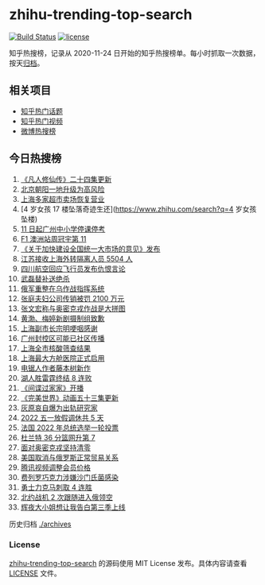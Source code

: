 # zhihu-trending-top-search

[![Build Status](https://github.com/justjavac/zhihu-trending-top-search/workflows/ci/badge.svg?branch=main)](https://github.com/justjavac/zhihu-trending-top-search/actions)
[![license](https://img.shields.io/github/license/justjavac/zhihu-trending-top-search)](https://github.com/justjavac/zhihu-trending-top-search/blob/main/LICENSE)

知乎热搜榜，记录从 2020-11-24 日开始的知乎热搜榜单。每小时抓取一次数据，按天[归档](./archives)。

## 相关项目

- [知乎热门话题](https://github.com/justjavac/zhihu-trending-hot-questions)
- [知乎热门视频](https://github.com/justjavac/zhihu-trending-hot-video)
- [微博热搜榜](https://github.com/justjavac/weibo-trending-hot-search)

## 今日热搜榜

<!-- BEGIN -->
<!-- 最后更新时间 Mon Apr 11 2022 15:08:30 GMT+0800 (China Standard Time) -->

1. [《凡人修仙传》二十四集更新](https://www.zhihu.com/search?q=凡人修仙传之魔道争锋二十四集)
1. [北京朝阳一地升级为高风险](https://www.zhihu.com/search?q=北京高风险)
1. [上海多家超市卖场恢复营业](https://www.zhihu.com/search?q=上海超市)
1. [4 岁女孩 17 楼坠落奇迹生还](https://www.zhihu.com/search?q=4 岁女孩坠楼)
1. [11 日起广州中小学停课停考](https://www.zhihu.com/search?q=广州疫情)
1. [F1 澳洲站周冠宇第 11](https://www.zhihu.com/search?q=周冠宇)
1. [《关于加快建设全国统一大市场的意见》发布](https://www.zhihu.com/search?q=中共中央)
1. [江苏接收上海外转隔离人员 5504 人](https://www.zhihu.com/search?q=上海隔离)
1. [四川航空回应飞行员发布仇恨言论](https://www.zhihu.com/search?q=四川航空回应)
1. [武磊替补送绝杀](https://www.zhihu.com/search?q=武磊)
1. [俄军重整在乌作战指挥系统](https://www.zhihu.com/search?q=俄乌局势)
1. [张庭夫妇公司传销被罚 2100 万元](https://www.zhihu.com/search?q=张庭夫妇公司)
1. [张文宏称与奥密克戎作战是大拼图](https://www.zhihu.com/search?q=张文宏发文)
1. [黄渤、梅婷新剧摄制组致歉](https://www.zhihu.com/search?q=黄渤小区拍戏遭驱赶)
1. [上海副市长宗明哽咽感谢](https://www.zhihu.com/search?q=上海疫情防控)
1. [广州封控区可能已社区传播](https://www.zhihu.com/search?q=广州疫情)
1. [上海全市核酸筛查结果](https://www.zhihu.com/search?q=上海全市核酸筛查结果)
1. [上海最大方舱医院正式启用](https://www.zhihu.com/search?q=方舱医院)
1. [电锯人作者藤本树新作](https://www.zhihu.com/search?q=藤本树新作)
1. [湖人胜雷霆终结 8 连败](https://www.zhihu.com/search?q=湖人)
1. [《间谍过家家》开播](https://www.zhihu.com/search?q=间谍过家家)
1. [《完美世界》动画五十三集更新](https://www.zhihu.com/search?q=完美世界动画53集)
1. [灰原哀自爆为出轨研究家](https://www.zhihu.com/search?q=灰原哀出轨研究家)
1. [2022 五一放假调休共 5 天](https://www.zhihu.com/search?q=五一)
1. [法国 2022 年总统选举一轮投票](https://www.zhihu.com/search?q=法国总统选举)
1. [杜兰特 36 分篮网升第 7](https://www.zhihu.com/search?q=篮网)
1. [面对奥密克戎坚持清零](https://www.zhihu.com/search?q=奥密克戎)
1. [美国取消与俄罗斯正常贸易关系](https://www.zhihu.com/search?q=拜登)
1. [腾讯视频调整会员价格](https://www.zhihu.com/search?q=腾讯视频会员价格)
1. [费列罗巧克力涉嫌沙门氏菌感染](https://www.zhihu.com/search?q=费列罗)
1. [勇士力克马刺取 4 连胜](https://www.zhihu.com/search?q=勇士)
1. [北约战机 2 次跟随进入俄领空](https://www.zhihu.com/search?q=北约战机)
1. [辉夜大小姐想让我告白第三季上线](https://www.zhihu.com/search?q=辉夜大小姐第三季第一集)

<!-- END -->

历史归档 [./archives](./archives)

### License

[zhihu-trending-top-search](https://github.com/justjavac/zhihu-trending-top-search)
的源码使用 MIT License 发布。具体内容请查看 [LICENSE](./LICENSE) 文件。
